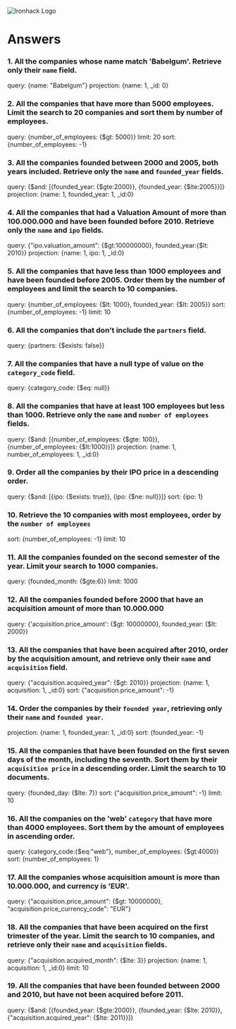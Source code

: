 ![Ironhack Logo](https://i.imgur.com/1QgrNNw.png)

# Answers

### 1. All the companies whose name match 'Babelgum'. Retrieve only their `name` field.

query: {name: "Babelgum"}
projection: {name: 1, _id: 0}

### 2. All the companies that have more than 5000 employees. Limit the search to 20 companies and sort them by **number of employees**.

query: {number_of_employees: {$gt: 5000}}
limit: 20
sort: {number_of_employees: -1}

### 3. All the companies founded between 2000 and 2005, both years included. Retrieve only the `name` and `founded_year` fields.

query: {$and: [{founded_year: {$gte:2000}}, {founded_year: {$lte:2005}}]}
projection: {name: 1, founded_year: 1, _id:0}


### 4. All the companies that had a Valuation Amount of more than 100.000.000 and have been founded before 2010. Retrieve only the `name` and `ipo` fields.

query: {"ipo.valuation_amount": {$gt:100000000}, founded_year:{$lt: 2010}}
projection: {name: 1, ipo: 1, _id:0}


### 5. All the companies that have less than 1000 employees and have been founded before 2005. Order them by the number of employees and limit the search to 10 companies.

query: {number_of_employees: {$lt: 1000}, founded_year: {$lt: 2005}}
sort: {number_of_employees: -1}
limit: 10


### 6. All the companies that don't include the `partners` field.

query: {partners: {$exists: false}}

### 7. All the companies that have a null type of value on the `category_code` field.

query: {category_code: {$eq: null}}    

### 8. All the companies that have at least 100 employees but less than 1000. Retrieve only the `name` and `number of employees` fields.

query: {$and: [{number_of_employees: {$gte: 100}}, {number_of_employees: {$lt:1000}}]}
projection: {name: 1, number_of_employees: 1, _id:0}


### 9. Order all the companies by their IPO price in a descending order.

query: {$and: [{ipo: {$exists: true}}, {ipo: {$ne: null}}]} 
sort: {ipo: 1}

### 10. Retrieve the 10 companies with most employees, order by the `number of employees`

sort: {number_of_employees: -1}
limit: 10


### 11. All the companies founded on the second semester of the year. Limit your search to 1000 companies.

query: {founded_month: {$gte:6}}
limit: 1000

### 12. All the companies founded before 2000 that have an acquisition amount of more than 10.000.000

query: {'acquisition.price_amount': {$gt: 10000000}, founded_year: {$lt: 2000}}

### 13. All the companies that have been acquired after 2010, order by the acquisition amount, and retrieve only their `name` and `acquisition` field.

query: {"acquisition.acquired_year": {$gt: 2010}}
projection: {name: 1, acquisition: 1, _id:0}
sort: {"acquisition.price_amount": -1}

### 14. Order the companies by their `founded year`, retrieving only their `name` and `founded year`.

projection: {name: 1, founded_year: 1, _id:0}
sort: {founded_year: -1}

### 15. All the companies that have been founded on the first seven days of the month, including the seventh. Sort them by their `acquisition price` in a descending order. Limit the search to 10 documents.

query: {founded_day: {$lte: 7}}
sort: {"acquisition.price_amount": -1}
limit: 10


### 16. All the companies on the 'web' `category` that have more than 4000 employees. Sort them by the amount of employees in ascending order.

query: {category_code:{$eq:"web"}, number_of_employees: {$gt:4000}}
sort: {number_of_employees: 1}

### 17. All the companies whose acquisition amount is more than 10.000.000, and currency is 'EUR'.


query: {"acquisition.price_amount": {$gt: 10000000}, "acquisition.price_currency_code": "EUR"} 


### 18. All the companies that have been acquired on the first trimester of the year. Limit the search to 10 companies, and retrieve only their `name` and `acquisition` fields.

query: {"acquisition.acquired_month": {$lte: 3}}
projection: {name: 1, acquisition: 1, _id:0}
limit: 10

### 19. All the companies that have been founded between 2000 and 2010, but have not been acquired before 2011.

query: {$and: [{founded_year: {$gte:2000}}, {founded_year: {$lte: 2010}}, {"acquisition.acquired_year": {$lte: 2011}}]}

